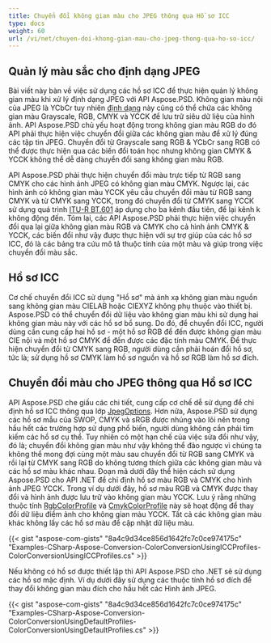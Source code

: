 ```yaml
---
title: Chuyển đổi không gian màu cho JPEG thông qua Hồ sơ ICC
type: docs
weight: 60
url: /vi/net/chuyen-doi-khong-gian-mau-cho-jpeg-thong-qua-ho-so-icc/
---
```


## **Quản lý màu sắc cho định dạng JPEG**

Bài viết này bàn về việc sử dụng các hồ sơ ICC để thực hiện quản lý không gian màu khi xử lý định dạng JPEG với API Aspose.PSD. Không gian màu nội của JPEG là YCbCr tuy nhiên [định dạng](https://reference.aspose.com/psd/net/aspose.psd/pixelformat) này cũng có thể chứa các không gian màu Grayscale, RGB, CMYK và YCCK để lưu trữ siêu dữ liệu của hình ảnh. API Aspose.PSD chủ yếu hoạt động trong không gian màu RGB do đó API phải thực hiện việc chuyển đổi giữa các không gian màu để xử lý đúng các tập tin JPEG. Chuyển đổi từ Grayscale sang RGB & YCbCr sang RGB có thể được thực hiện qua các biến đổi toán học nhưng không gian CMYK & YCCK không thể dễ dàng chuyển đổi sang không gian màu RGB.

API Aspose.PSD phải thực hiện chuyển đổi màu trực tiếp từ RGB sang CMYK cho các hình ảnh JPEG có không gian màu CMYK. Ngược lại, các hình ảnh có không gian màu YCCK yêu cầu chuyển đổi màu từ RGB sang CMYK và từ CMYK sang YCCK, trong đó chuyển đổi từ CMYK sang YCCK sử dụng quá trình [ITU-R BT.601](https://wikipedia.org/wiki/Rec._601) áp dụng cho ba kênh đầu tiên, để lại kênh k không động đến. Tóm lại, các API Aspose.PSD phải thực hiện việc chuyển đổi qua lại giữa không gian màu RGB và CMYK cho cả hình ảnh CMYK & YCCK, các biến đổi như vậy được thực hiện với sự trợ giúp của các hồ sơ ICC, đó là các bảng tra cứu mô tả thuộc tính của một màu và giúp trong việc chuyển đổi màu sắc.

## **Hồ sơ ICC**
Cơ chế chuyển đổi ICC sử dụng "Hồ sơ" mà ánh xạ không gian màu nguồn sang không gian màu CIELAB hoặc CIEXYZ không phụ thuộc vào thiết bị. Aspose.PSD có thể chuyển đổi dữ liệu vào không gian màu khi sử dụng hai không gian màu này với các hồ sơ bổ sung. Do đó, để chuyển đổi ICC, người dùng cần cung cấp hai hồ sơ - một hồ sơ RGB để đến được không gian màu CIE nội và một hồ sơ CMYK để đến được các đặc tính màu CMYK. Để thực hiện chuyển đổi từ CMYK sang RGB, người dùng cần phải hoán đổi hồ sơ, tức là; sử dụng hồ sơ CMYK làm hồ sơ nguồn và hồ sơ RGB làm hồ sơ đích.

## **Chuyển đổi màu cho JPEG thông qua Hồ sơ ICC**
API Aspose.PSD che giấu các chi tiết, cung cấp cơ chế dễ sử dụng để chỉ định hồ sơ ICC thông qua lớp [JpegOptions](https://reference.aspose.com/psd/net/aspose.psd.imageoptions/jpegoptions). Hơn nữa, Aspose.PSD sử dụng các hồ sơ mẫu của SWOP, CMYK và sRGB được nhúng vào lõi nên trong hầu hết các trường hợp sử dụng phổ biến, người dùng không cần phải tìm kiếm các hồ sơ cụ thể. Tuy nhiên có một hạn chế của việc sửa đổi như vậy, đó là; chuyển đổi không gian màu như vậy không thể đảo ngược vì chúng ta không thể mong đợi cùng một màu sau chuyển đổi từ RGB sang CMYK và rồi lại từ CMYK sang RGB do không tương thích giữa các không gian màu và các hồ sơ màu khác nhau. Đoạn mã dưới đây thể hiện cách sử dụng Aspose.PSD cho API .NET để chỉ định hồ sơ màu RGB và CMYK cho hình ảnh JPEG YCCK. Trong ví dụ dưới đây, hồ sơ màu RGB và CMYK được thay đổi và hình ảnh được lưu trữ vào không gian màu YCCK. Lưu ý rằng những thuộc tính [RgbColorProfile](https://reference.aspose.com/psd/net/aspose.psd.imageoptions/jpegoptions/properties/rgbcolorprofile) và [CmykColorProfile](https://reference.aspose.com/psd/net/aspose.psd.imageoptions/jpegoptions/properties/cmykcolorprofile) này sẽ hoạt động để thay đổi dữ liệu điểm ảnh cho không gian màu YCCK. Tất cả các không gian màu khác không lấy các hồ sơ màu để cập nhật dữ liệu màu.

{{< gist "aspose-com-gists" "8a4c9d34ce856d1642fc7c0ce974175c" "Examples-CSharp-Aspose-Conversion-ColorConversionUsingICCProfiles-ColorConversionUsingICCProfiles.cs" >}}

Nếu không có hồ sơ được thiết lập thì API Aspose.PSD cho .NET sẽ sử dụng các hồ sơ mặc định. Ví dụ dưới đây sử dụng các thuộc tính hồ sơ đích để thay đổi không gian màu đích cho hầu hết các Hình ảnh JPEG.

{{< gist "aspose-com-gists" "8a4c9d34ce856d1642fc7c0ce974175c" "Examples-CSharp-Aspose-Conversion-ColorConversionUsingDefaultProfiles-ColorConversionUsingDefaultProfiles.cs" >}}

